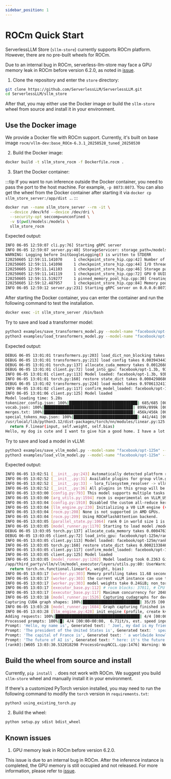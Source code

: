 ```yaml
---
sidebar_position: 1
---
```


# ROCm Quick Start

ServerlessLLM Store (`sllm-store`) currently supports ROCm platform. However, there are no pre-built wheels for ROCm.

Due to an internal bug in ROCm, serverless-llm-store may face a GPU memory leak in ROCm before version 6.2.0, as noted in [issue](https://github.com/ROCm/HIP/issues/3580).

1. Clone the repository and enter the `store` directory:

```bash
git clone https://github.com/ServerlessLLM/ServerlessLLM.git
cd ServerlessLLM/sllm_store
```
After that, you may either use the Docker image or build the `sllm-store` wheel from source and install it in your environment.

## Use the Docker image

We provide a Docker file with ROCm support. Currently, it's built on base image `rocm/vllm-dev:base_ROCm-6.3.1_20250528_tuned_20250530`

2. Build the Docker image:

``` bash
docker build -t sllm_store_rocm -f Dockerfile.rocm .
```

3. Start the Docker container:

:::tip
If you want to run inference outside the Docker container, you need to pass the port to the host machine. For example, `-p 8073:8073`. You can also get the wheel from the Docker container after starting it via `docker cp sllm_store_server:/app/dist .`.
:::

``` bash
docker run --name sllm_store_server --rm -it \
  --device /dev/kfd --device /dev/dri \
  --security-opt seccomp=unconfined \
  -v $(pwd)/models:/models \
  sllm_store_rocm
```

Expected output:

``` bash
INFO 06-05 12:59:07 cli.py:76] Starting gRPC server
INFO 06-05 12:59:07 server.py:40] StorageServicer: storage_path=/models, mem_pool_size=4294967296, num_thread=4, chunk_size=33554432, registration_required=False
WARNING: Logging before InitGoogleLogging() is written to STDERR
I20250605 12:59:11.141070     1 checkpoint_store_hip.cpp:42] Number of GPUs: 1
I20250605 12:59:11.141098     1 checkpoint_store_hip.cpp:44] I/O threads: 4, chunk size: 32MB
I20250605 12:59:11.141103     1 checkpoint_store_hip.cpp:46] Storage path: "/models"
I20250605 12:59:11.141119     1 checkpoint_store_hip.cpp:72] GPU 0 UUID: 61363865-3865-3038-3831-366132376261
I20250605 12:59:11.519277     1 pinned_memory_pool_hip.cpp:30] Creating PinnedMemoryPool with 128 buffers of 33554432 bytes
I20250605 12:59:12.487957     1 checkpoint_store_hip.cpp:84] Memory pool created with 4GB
INFO 06-05 12:59:12 server.py:231] Starting gRPC server on 0.0.0.0:8073

```

After starting the Docker container, you can enter the container and run the following command to test the installation.

``` bash
docker exec -it sllm_store_server /bin/bash
```

Try to save and load a transformer model:

``` bash
python3 examples/save_transformers_model.py --model-name "facebook/opt-1.3b" --storage-path "/models"
python3 examples/load_transformers_model.py --model-name "facebook/opt-1.3b" --storage-path "/models"
```
Expected output:

``` bash
DEBUG 06-05 13:01:01 transformers.py:203] load_dict_non_blocking takes 0.0071375370025634766 seconds
DEBUG 06-05 13:01:01 transformers.py:213] load config takes 0.003943443298339844 seconds
DEBUG 06-05 13:01:01 torch.py:137] allocate_cuda_memory takes 0.0012660026550292969 seconds
DEBUG 06-05 13:01:01 client.py:72] load_into_gpu: facebook/opt-1.3b, 93b1932e-4b43-42cb-b82d-7228ef21810b
INFO 06-05 13:01:01 client.py:113] Model loaded: facebook/opt-1.3b, 93b1932e-4b43-42cb-b82d-7228ef21810b
INFO 06-05 13:01:01 torch.py:160] restore state_dict takes 0.0004298686981201172 seconds
DEBUG 06-05 13:01:02 transformers.py:224] load model takes 0.9706132411956787 seconds
INFO 06-05 13:01:02 client.py:117] confirm_model_loaded: facebook/opt-1.3b, 93b1932e-4b43-42cb-b82d-7228ef21810b
INFO 06-05 13:01:06 client.py:125] Model loaded
Model loading time: 5.28s
tokenizer_config.json: 100%|██████████████████████████████| 685/685 [00:00<00:00, 6.68MB/s]
vocab.json: 100%|███████████████████████████████████████| 899k/899k [00:00<00:00, 4.05MB/s]
merges.txt: 100%|███████████████████████████████████████| 456k/456k [00:00<00:00, 3.05MB/s]
special_tokens_map.json: 100%|████████████████████████████| 441/441 [00:00<00:00, 4.10MB/s]
/usr/local/lib/python3.12/dist-packages/torch/nn/modules/linear.py:125: UserWarning: Failed validator: GCN_ARCH_NAME (Triggered internally at /app/pytorch/aten/src/ATen/hip/tunable/Tunable.cpp:366.)
  return F.linear(input, self.weight, self.bias)
Hello, my dog is cute and I want to give him a good home. I have a lot of experience with dogs and I
```

Try to save and load a model in vLLM:

``` bash
python3 examples/save_vllm_model.py --model-name "facebook/opt-125m" --storage-path "/models"
python3 examples/load_vllm_model.py --model-name "facebook/opt-125m" --storage-path "/models"
```
Expected output:

``` bash
INFO 06-05 13:02:51 [__init__.py:243] Automatically detected platform rocm.
INFO 06-05 13:02:52 [__init__.py:31] Available plugins for group vllm.general_plugins:
INFO 06-05 13:02:52 [__init__.py:33] - lora_filesystem_resolver -> vllm.plugins.lora_resolvers.filesystem_resolver:register_filesystem_resolver
INFO 06-05 13:02:52 [__init__.py:36] All plugins in this group will be loaded. Set `VLLM_PLUGINS` to control which plugins to load.
INFO 06-05 13:03:00 [config.py:793] This model supports multiple tasks: {'reward', 'embed', 'generate', 'classify', 'score'}. Defaulting to 'generate'.
INFO 06-05 13:03:00 [arg_utils.py:1594] rocm is experimental on VLLM_USE_V1=1. Falling back to V0 Engine.
INFO 06-05 13:03:04 [config.py:1910] Disabled the custom all-reduce kernel because it is not supported on current platform.
INFO 06-05 13:03:04 [llm_engine.py:230] Initializing a V0 LLM engine (v0.9.0.1) with config: model='/models/facebook/opt-125m', speculative_config=None, tokenizer='/models/facebook/opt-125m', skip_tokenizer_init=False, tokenizer_mode=auto, revision=None, override_neuron_config={}, tokenizer_revision=None, trust_remote_code=False, dtype=torch.float16, max_seq_len=2048, download_dir=None, load_format=LoadFormat.SERVERLESS_LLM, tensor_parallel_size=1, pipeline_parallel_size=1, disable_custom_all_reduce=True, quantization=None, enforce_eager=False, kv_cache_dtype=auto,  device_config=cuda, decoding_config=DecodingConfig(backend='auto', disable_fallback=False, disable_any_whitespace=False, disable_additional_properties=False, reasoning_backend=''), observability_config=ObservabilityConfig(show_hidden_metrics_for_version=None, otlp_traces_endpoint=None, collect_detailed_traces=None), seed=0, served_model_name=/models/facebook/opt-125m, num_scheduler_steps=1, multi_step_stream_outputs=True, enable_prefix_caching=None, chunked_prefill_enabled=False, use_async_output_proc=True, pooler_config=None, compilation_config={"compile_sizes": [], "inductor_compile_config": {"enable_auto_functionalized_v2": false}, "cudagraph_capture_sizes": [256, 248, 240, 232, 224, 216, 208, 200, 192, 184, 176, 168, 160, 152, 144, 136, 128, 120, 112, 104, 96, 88, 80, 72, 64, 56, 48, 40, 32, 24, 16, 8, 4, 2, 1], "max_capture_size": 256}, use_cached_outputs=False,
INFO 06-05 13:03:04 [rocm.py:208] None is not supported in AMD GPUs.
INFO 06-05 13:03:04 [rocm.py:209] Using ROCmFlashAttention backend.
INFO 06-05 13:03:05 [parallel_state.py:1064] rank 0 in world size 1 is assigned as DP rank 0, PP rank 0, TP rank 0, EP rank 0
INFO 06-05 13:03:05 [model_runner.py:1170] Starting to load model /models/facebook/opt-125m...
DEBUG 06-05 13:03:05 torch.py:137] allocate_cuda_memory takes 0.0004763603210449219 seconds
DEBUG 06-05 13:03:05 client.py:72] load_into_gpu: facebook/opt-125m/rank_0, e8e7d900-652d-4822-8992-ad22f734b9c8
INFO 06-05 13:03:05 client.py:113] Model loaded: facebook/opt-125m/rank_0, e8e7d900-652d-4822-8992-ad22f734b9c8
INFO 06-05 13:03:05 torch.py:160] restore state_dict takes 0.00021338462829589844 seconds
INFO 06-05 13:03:05 client.py:117] confirm_model_loaded: facebook/opt-125m/rank_0, e8e7d900-652d-4822-8992-ad22f734b9c8
INFO 06-05 13:03:05 client.py:125] Model loaded
INFO 06-05 13:03:05 [model_runner.py:1202] Model loading took 0.2363 GiB and 0.711783 seconds
/app/third_party/vllm/vllm/model_executor/layers/utils.py:80: UserWarning: Failed validator: GCN_ARCH_NAME (Triggered internally at /app/pytorch/aten/src/ATen/hip/tunable/Tunable.cpp:366.)
  return torch.nn.functional.linear(x, weight, bias)
INFO 06-05 13:03:17 [worker.py:303] Memory profiling takes 11.68 seconds
INFO 06-05 13:03:17 [worker.py:303] the current vLLM instance can use total_gpu_memory (23.98GiB) x gpu_memory_utilization (0.90) = 21.59GiB
INFO 06-05 13:03:17 [worker.py:303] model weights take 0.24GiB; non_torch_memory takes 0.53GiB; PyTorch activation peak memory takes 0.49GiB; the rest of the memory reserved for KV Cache is 20.33GiB.
INFO 06-05 13:03:17 [executor_base.py:112] # rocm blocks: 37011, # CPU blocks: 7281
INFO 06-05 13:03:17 [executor_base.py:117] Maximum concurrency for 2048 tokens per request: 289.15x
INFO 06-05 13:03:18 [model_runner.py:1526] Capturing cudagraphs for decoding. This may lead to unexpected consequences if the model is not static. To run the model in eager mode, set 'enforce_eager=True' or use '--enforce-eager' in the CLI. If out-of-memory error occurs during cudagraph capture, consider decreasing `gpu_memory_utilization` or switching to eager mode. You can also reduce the `max_num_seqs` as needed to decrease memory usage.
Capturing CUDA graph shapes: 100%|█████████████████████████| 35/35 [00:09<00:00,  3.55it/s]
INFO 06-05 13:03:28 [model_runner.py:1684] Graph capturing finished in 10 secs, took 0.13 GiB
INFO 06-05 13:03:28 [llm_engine.py:428] init engine (profile, create kv cache, warmup model) took 22.81 seconds
Adding requests: 100%|█████████████████████████████████████| 4/4 [00:00<00:00, 2079.22it/s]
Processed prompts: 100%|█| 4/4 [00:00<00:00,  6.71it/s, est. speed input: 43.59 toks/s, out
Prompt: 'Hello, my name is', Generated text: ' Joel, my dad is my friend and we are in a relationship. I am'
Prompt: 'The president of the United States is', Generated text: ' speaking out against the release of some State Department documents which show the Russians were involved'
Prompt: 'The capital of France is', Generated text: ' a worldwide knowledge center. What better place to learn about the history and culture of'
Prompt: 'The future of AI is', Generated text: " here: it's the future of everything\nIf you want to test your minds"
[rank0]:[W605 13:03:30.532018298 ProcessGroupNCCL.cpp:1476] Warning: WARNING: destroy_process_group() was not called before program exit, which can leak resources. For more info, please see https://pytorch.org/docs/stable/distributed.html#shutdown (function operator())
```

## Build the wheel from source and install

Currently, `pip install .` does not work with ROCm. We suggest you build `sllm-store` wheel and manually install it in your environment.



If there's a customized PyTorch version installed, you may need to run the following command to modify the `torch` version in `requirements.txt`:

```bash
python3 using_existing_torch.py
```

2. Build the wheel:

```bash
python setup.py sdist bdist_wheel
```

## Known issues

1. GPU memory leak in ROCm before version 6.2.0.

This issue is due to an internal bug in ROCm. After the inference instance is completed, the GPU memory is still occupied and not released. For more information, please refer to [issue](https://github.com/ROCm/HIP/issues/3580).

